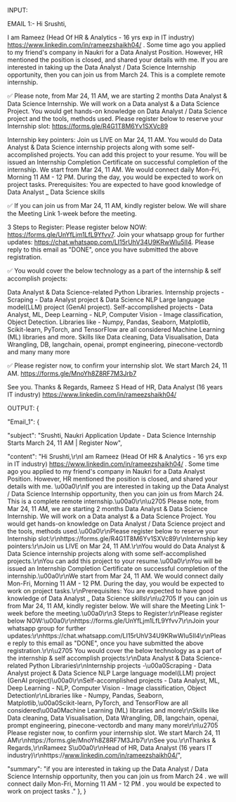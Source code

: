 INPUT:

EMAIL 1:-
Hi Srushti,

I am Rameez (Head Of HR & Analytics - 16 yrs exp in IT industry) https://www.linkedin.com/in/rameezshaikh04/ . Some time ago you applied to my friend's company in Naukri for a Data Analyst Position. However, HR mentioned the position is closed, and shared your details with me. If you are interested in taking up the Data Analyst / Data Science Internship opportunity, then you can join us from March 24. This is a complete remote internship. 

✅ Please note, from Mar 24, 11 AM, we are starting 2 months Data Analyst & Data Science Internship. We will work on a Data analyst & a Data Science Project. You would get hands-on knowledge on Data Analyst / Data Science project and the tools, methods used. Please register below to reserve your Internship slot: https://forms.gle/R4G1T8M6Yv1SXVc89

Internship key pointers: Join us LIVE on Mar 24, 11 AM. You would do Data Analyst & Data Science internship projects along with some self-accomplished projects. You can add this project to your resume. You will be issued an Internship Completion Certificate on successful completion of the internship. We start from Mar 24, 11 AM. We would connect daily Mon-Fri, Morning 11 AM - 12 PM. During the day, you would be expected to work on project tasks. Prerequisites: You are expected to have good knowledge of Data Analyst _ Data Science skills

✅ If you can join us from Mar 24, 11 AM, kindly register below. We will share the Meeting Link 1-week before the meeting. 

3 Steps to Register:
Please register below NOW: https://forms.gle/UnYfLjm1LfL9Yfvv7. Join your whatsapp group for further updates: https://chat.whatsapp.com/LI15rUhV34U9KRwWIu5II4. Please reply to this email as "DONE", once you have submitted the above registration.

✅ You would cover the below technology as a part of the internship & self accomplish projects:

Data Analyst & Data Science-related Python Libraries. Internship projects - Scraping - Data Analyst project & Data Science NLP Large language model(LLM) project (GenAI project). Self-accomplished projects - Data Analyst, ML, Deep Learning - NLP, Computer Vision - Image classification, Object Detection. Libraries like - Numpy, Pandas, Seaborn, Matplotlib, Scikit-learn, PyTorch, and TensorFlow are all considered Machine Learning (ML) libraries and more. Skills like Data cleaning, Data Visualisation, Data Wrangling, DB, langchain, openai, prompt engineering, pinecone-vectordb and many many more

✅ Please register now, to confirm your internship slot. We start March 24, 11 AM. https://forms.gle/MnoYh8Z8RF7M3Jrb7

See you.
Thanks & Regards,
Rameez S 
Head of HR, Data Analyst (16 years IT industry)
https://www.linkedin.com/in/rameezshaikh04/


OUTPUT: 
{

"Email_1": 
    {

"subject": "Srushti, Naukri Application Update - Data Science Internship Starts March 24, 11 AM | Register Now",
        
"content": "Hi Srushti,\r\nI am Rameez (Head Of HR & Analytics - 16 yrs exp in IT industry) https://www.linkedin.com/in/rameezshaikh04/ . Some time ago you applied to my friend's company in Naukri for a Data Analyst Position. However, HR mentioned the position is closed, and shared your details with me. \u00a0\r\nIf you are interested in taking up the Data Analyst / Data Science Internship opportunity, then you can join us from March 24. This is a complete remote internship.\u00a0\r\n\u2705 Please note, from Mar 24, 11 AM, we are starting 2 months Data Analyst & Data Science Internship. We will work on a Data analyst & a Data Science Project. You would get hands-on knowledge on Data Analyst / Data Science project and the tools, methods used.\u00a0\r\nPlease register below to reserve your Internship slot:\r\nhttps://forms.gle/R4G1T8M6Yv1SXVc89\r\nInternship key pointers:\r\nJoin us LIVE on Mar 24, 11 AM.\r\nYou would do Data Analyst & Data Science internship projects along with some self-accomplished projects.\r\nYou can add this project to your resume.\u00a0\r\nYou will be issued an Internship Completion Certificate on successful completion of the internship.\u00a0\r\nWe start from Mar 24, 11 AM. We would connect daily Mon-Fri, Morning 11 AM - 12 PM. During the day, you would be expected to work on project tasks.\r\nPrerequisites: You are expected to have good knowledge of Data Analyst _ Data Science skills\r\n\u2705 If you can join us from Mar 24, 11 AM, kindly register below. We will share the Meeting Link 1-week before the meeting.\u00a0\r\n3 Steps to Register:\r\nPlease register below NOW:\u00a0\r\nhttps://forms.gle/UnYfLjm1LfL9Yfvv7\r\nJoin your whatsapp group for further updates:\r\nhttps://chat.whatsapp.com/LI15rUhV34U9KRwWIu5II4\r\nPlease reply to this email as \"DONE\", once you have submitted the above registration.\r\n\u2705 You would cover the below technology as a part of the internship & self accomplish projects:\r\nData Analyst & Data Science-related Python Libraries\r\nInternship projects -\u00a0Scraping - Data Analyst project & Data Science NLP Large language model(LLM) project (GenAI project)\u00a0\r\nSelf-accomplished projects - Data Analyst, ML, Deep Learning - NLP, Computer Vision - Image classification, Object Detection\r\nLibraries like - Numpy, Pandas, Seaborn, Matplotlib,\u00a0Scikit-learn, PyTorch, and TensorFlow are all considered\u00a0Machine Learning (ML) libraries and more\r\nSkills like Data cleaning, Data Visualisation, Data Wrangling, DB, langchain, openai, prompt engineering, pinecone-vectordb and many many more\r\n\u2705 Please register now, to confirm your internship slot. We start March 24, 11 AM\r\nhttps://forms.gle/MnoYh8Z8RF7M3Jrb7\r\nSee you.\r\nThanks & Regards,\r\nRameez S\u00a0\r\nHead of HR, Data Analyst (16 years IT industry)\r\nhttps://www.linkedin.com/in/rameezshaikh04/",
        
"summary": "if you are interested in taking up the Data Analyst / Data Science Internship opportunity, then you can join us from March 24 . we will connect daily Mon-Fri, Morning 11 AM - 12 PM . you would be expected to work on project tasks ."
    },
}
